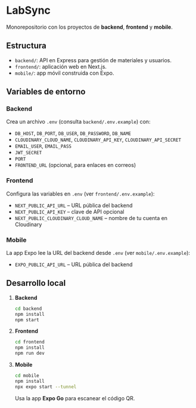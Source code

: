 # LabSync

Monorepositorio con los proyectos de **backend**, **frontend** y **mobile**.

## Estructura

- `backend/`: API en Express para gestión de materiales y usuarios.
- `frontend/`: aplicación web en Next.js.
- `mobile/`: app móvil construida con Expo.

## Variables de entorno

### Backend
Crea un archivo `.env` (consulta `backend/.env.example`) con:

- `DB_HOST`, `DB_PORT`, `DB_USER`, `DB_PASSWORD`, `DB_NAME`
- `CLOUDINARY_CLOUD_NAME`, `CLOUDINARY_API_KEY`, `CLOUDINARY_API_SECRET`
- `EMAIL_USER`, `EMAIL_PASS`
- `JWT_SECRET`
- `PORT`
- `FRONTEND_URL` (opcional, para enlaces en correos)

### Frontend
Configura las variables en `.env` (ver `frontend/.env.example`):

- `NEXT_PUBLIC_API_URL` – URL pública del backend
- `NEXT_PUBLIC_API_KEY` – clave de API opcional
- `NEXT_PUBLIC_CLOUDINARY_CLOUD_NAME` – nombre de tu cuenta en Cloudinary

### Mobile
La app Expo lee la URL del backend desde `.env` (ver `mobile/.env.example`):

- `EXPO_PUBLIC_API_URL` – URL pública del backend

## Desarrollo local

1. **Backend**
   ```bash
   cd backend
   npm install
   npm start
   ```
2. **Frontend**
   ```bash
   cd frontend
   npm install
   npm run dev
   ```
3. **Mobile**
   ```bash
   cd mobile
   npm install
   npx expo start --tunnel
   ```
   Usa la app **Expo Go** para escanear el código QR.
